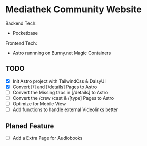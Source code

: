 # Mediathek Community Website

 Backend Tech:

- Pocketbase

Frontend Tech:

- Astro runnning on Bunny.net  Magic Containers

## TODO

- [X] Init Astro project with TailwindCss & DaisyUI
- [X] Convert [/] and [/details] Pages to Astro
- [ ] Convert the Missing tabs in [/details] to Astro
- [ ] Convert the /crew /cast & /[type] Pages to Astro
- [ ] Optimize for Mobile View
- [ ] Add functions to handle external Videolinks better

## Planed Feature

- [ ] Add a Extra Page for Audiobooks
  